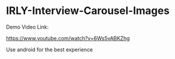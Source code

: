 # IRLY-Interview-Carousel-Images

Demo Video Link:

https://www.youtube.com/watch?v=6Ws5vABKZhg

Use android for the best experience
